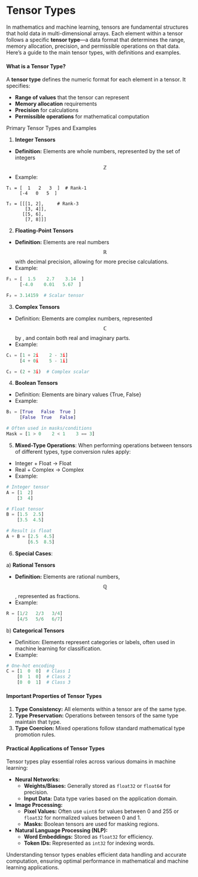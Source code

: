 # Tensor Types

In mathematics and machine learning, tensors are fundamental structures that hold data in multi-dimensional arrays. Each element within a tensor follows a specific **tensor type**—a data format that determines the range, memory allocation, precision, and permissible operations on that data. Here’s a guide to the main tensor types, with definitions and examples.

#### What is a Tensor Type?

A **tensor type** defines the numeric format for each element in a tensor. It specifies:

* **Range of values** that the tensor can represent
* **Memory allocation** requirements
* **Precision** for calculations
* **Permissible operations** for mathematical computation

Primary Tensor Types and Examples

1. **Integer Tensors**

* **Definition:** Elements are whole numbers, represented by the set of integers $$\mathbb{Z}$$
* Example:

```mathml
T₁ = [  1   2   3  ]  # Rank-1
     [-4   0   5  ]

T₂ = [[[1, 2],     # Rank-3
       [3, 4]],
      [[5, 6],
       [7, 8]]]
```

2. **Floating-Point Tensors**

* **Definition:** Elements are real numbers $$\mathbb{R}$$ with decimal precision, allowing for more precise calculations.
* Example:

```python
F₁ = [  1.5    2.7    3.14  ]
     [-4.0    0.01   5.67  ]

F₂ = 3.14159  # Scalar tensor
```

3. **Complex Tensors**

* Definition: Elements are complex numbers, represented $$\mathbb{C}$$ by , and contain both real and imaginary parts.
* Example:

```python
C₁ = [1 + 2i    2 - 3i]
     [4 + 0i    5 - 1i]

C₂ = (2 + 3i)  # Complex scalar
```

4. **Boolean Tensors**

* Definition: Elements are binary values {True, False}
* Example:

```python
B₁ = [True   False  True ]
     [False  True   False]

# Often used in masks/conditions
Mask = [1 > 0    2 < 1    3 == 3]
```

5. **Mixed-Type Operations**: When performing operations between tensors of different types, type conversion rules apply:

* Integer + Float → Float
* Real + Complex → Complex
* Example:

```python
# Integer tensor
A = [1  2]
    [3  4]

# Float tensor
B = [1.5  2.5]
    [3.5  4.5]

# Result is float
A + B = [2.5  4.5]
        [6.5  8.5]
```

6. **Special Cases**:

a) **Rational Tensors**

* **Definition:** Elements are rational numbers, $$\mathbb{Q}$$, represented as fractions.
* Example:

```python
R = [1/2   2/3   3/4]
    [4/5   5/6   6/7]
```

b) **Categorical Tensors**

* Definition: Elements represent categories or labels, often used in machine learning for classification.
* Example:

```python
# One-hot encoding
C = [1  0  0]  # Class 1
    [0  1  0]  # Class 2
    [0  0  1]  # Class 3
```

#### Important Properties of Tensor Types

1. **Type Consistency:** All elements within a tensor are of the same type.
2. **Type Preservation:** Operations between tensors of the same type maintain that type.
3. **Type Coercion:** Mixed operations follow standard mathematical type promotion rules.

#### Practical Applications of Tensor Types

Tensor types play essential roles across various domains in machine learning:

* **Neural Networks:**
  * **Weights/Biases:** Generally stored as `float32` or `float64` for precision.
  * **Input Data:** Data type varies based on the application domain.
* **Image Processing:**
  * **Pixel Values:** Often use `uint8` for values between 0 and 255 or `float32` for normalized values between 0 and 1.
  * **Masks:** Boolean tensors are used for masking regions.
* **Natural Language Processing (NLP):**
  * **Word Embeddings:** Stored as `float32` for efficiency.
  * **Token IDs:** Represented as `int32` for indexing words.

Understanding tensor types enables efficient data handling and accurate computation, ensuring optimal performance in mathematical and machine learning applications.
